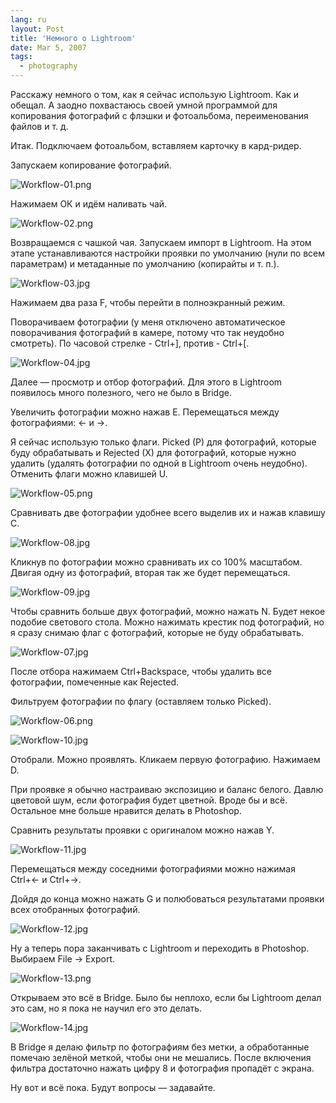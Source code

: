 ```yaml
---
lang: ru
layout: Post
title: 'Немного о Lightroom'
date: Mar 5, 2007
tags:
  - photography
---
```


Расскажу немного о том, как я сейчас использую Lightroom. Как и обещал. А заодно похвастаюсь своей умной программой для копирования фотографий с флэшки и фотоальбома, переименования файлов и т. д.

<!--more-->

Итак. Подключаем фотоальбом, вставляем карточку в кард-ридер.

Запускаем копирование фотографий.

![Workflow-01.png](upload://Workflow-01.png)

Нажимаем ОК и идём наливать чай.

![Workflow-02.png](upload://Workflow-02.png)

Возвращаемся с чашкой чая. Запускаем импорт в Lightroom. На этом этапе устанавливаются настройки проявки по умолчанию (нули по всем параметрам) и метаданные по умолчанию (копирайты и т. п.).

![Workflow-03.jpg](upload://Workflow-03.jpg)

Нажимаем два раза F, чтобы перейти в полноэкранный режим.

Поворачиваем фотографии (у меня отключено автоматическое поворачивания фотографий в камере, потому что так неудобно смотреть). По часовой стрелке - Ctrl+], против - Ctrl+[.

![Workflow-04.jpg](upload://Workflow-04.jpg)

Далее — просмотр и отбор фотографий. Для этого в Lightroom появилось много полезного, чего не было в Bridge.

Увеличить фотографии можно нажав E. Перемещаться между фотографиями: ← и →.

Я сейчас использую только флаги. Picked (P) для фотографий, которые буду обрабатывать и Rejected (X) для фотографий, которые нужно удалить (удалять фотографии по одной в Lightroom очень неудобно). Отменить флаги можно клавишей U.

![Workflow-05.png](upload://Workflow-05.png)

Сравнивать две фотографии удобнее всего выделив их и нажав клавишу C.

![Workflow-08.jpg](upload://Workflow-08.jpg)

Кликнув по фотографии можно сравнивать их со 100% масштабом. Двигая одну из фотографий, вторая так же будет перемещаться.

![Workflow-09.jpg](upload://Workflow-09.jpg)

Чтобы сравнить больше двух фотографий, можно нажать N. Будет некое подобие светового стола. Можно нажимать крестик под фотографий, но я сразу снимаю флаг с фотографий, которые не буду обрабатывать.

![Workflow-07.jpg](upload://Workflow-07.jpg)

После отбора нажимаем Ctrl+Backspace, чтобы удалить все фотографии, помеченные как Rejected.

Фильтруем фотографии по флагу (оставляем только Picked).

![Workflow-06.png](upload://Workflow-06.png)

![Workflow-10.jpg](upload://Workflow-10.jpg)

Отобрали. Можно проявлять. Кликаем первую фотографию. Нажимаем D.

При проявке я обычно настраиваю экспозицию и баланс белого. Давлю цветовой шум, если фотография будет цветной. Вроде бы и всё. Остальное мне больше нравится делать в Photoshop.

Сравнить результаты проявки с оригиналом можно нажав Y.

![Workflow-11.jpg](upload://Workflow-11.jpg)

Перемещаться между соседними фотографиями можно нажимая Ctrl+← и Ctrl+→.

Дойдя до конца можно нажать G и полюбоваться результатами проявки всех отобранных фотографий.

![Workflow-12.jpg](upload://Workflow-12.jpg)

Ну а теперь пора заканчивать с Lightroom и переходить в Photoshop. Выбираем File → Export.

![Workflow-13.png](upload://Workflow-13.png)

Открываем это всё в Bridge. Было бы неплохо, если бы Lightroom делал это сам, но я пока не научил его это делать.

![Workflow-14.jpg](upload://Workflow-14.jpg)

В Bridge я делаю фильтр по фотографиям без метки, а обработанные помечаю зелёной меткой, чтобы они не мешались. После включения фильтра достаточно нажать цифру 8 и фотография пропадёт с экрана.

Ну вот и всё пока. Будут вопросы — задавайте.
